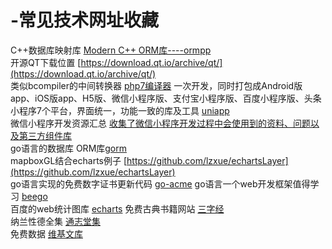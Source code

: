 # -常见技术网址收藏  

C++数据库映射库  [Modern C++ ORM库----ormpp](https://github.com/qicosmos/ormpp)  
开源QT下载位置   [https://download.qt.io/archive/qt/](https://download.qt.io/archive/qt/)  
类似bcompiler的中间转换器  [php7编译器](https://github.com/diricse/bcgen) 
一次开发，同时打包成Android版app、iOS版app、H5版、微信小程序版、支付宝小程序版、百度小程序版、头条小程序7个平台，界面统一，功能一致的库及工具 [uniapp](https://github.com/aiplat/uniapp)  
微信小程序开发资源汇总 [收集了微信小程序开发过程中会使用到的资料、问题以及第三方组件库](https://github.com/justjavac/awesome-wechat-weapp#%E5%B7%A5%E5%85%B7)  
go语言的数据库 ORM库[gorm](https://github.com/jinzhu/gorm)  
mapboxGL结合echarts例子 [https://github.com/lzxue/echartsLayer](https://github.com/lzxue/echartsLayer)  
go语言实现的免费数字证书更新代码 [go-acme](https://github.com/go-acme/lego)
go语言一个web开发框架值得学习 [beego](https://beego.me/docs/mvc/controller/config.md)  
百度的web统计图库 [echarts](https://www.echartsjs.com/zh/option.html)
免费古典书籍网站 [三字经](https://ctext.org/three-character-classic/zhs)  
纳兰性德全集 [通志堂集](https://zh.wikisource.org/zh-hans/通志堂集/08)  
免费数据    [维基文库](https://zh.wikisource.org/)  

